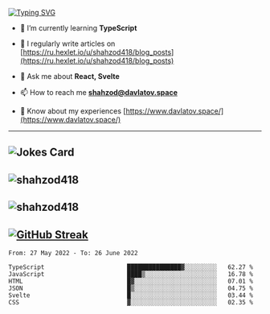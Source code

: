 [![Typing SVG](https://readme-typing-svg.herokuapp.com?font=Turret+Road&height=30&lines=HI!+I%60m+Frontend+Developer)](https://git.io/typing-svg)

- 🌱 I’m currently learning **TypeScript**

- 📝 I regularly write articles on [https://ru.hexlet.io/u/shahzod418/blog_posts](https://ru.hexlet.io/u/shahzod418/blog_posts)

- 💬 Ask me about **React, Svelte**

- 📫 How to reach me **shahzod@davlatov.space**

- 📄 Know about my experiences [https://www.davlatov.space/](https://www.davlatov.space/)

---
![Jokes Card](https://readme-jokes.vercel.app/api?theme=radical)
---
![shahzod418](https://github-readme-stats.vercel.app/api/top-langs?username=shahzod418&show_icons=true&theme=radical&locale=en&layout=compact)
---
![shahzod418](https://github-readme-stats.vercel.app/api?username=shahzod418&show_icons=true&theme=radical&locale=en&count_private=true)
---
[![GitHub Streak](http://github-readme-streak-stats.herokuapp.com?user=shahzod418&theme=radical&date_format=M%20j%5B%2C%20Y%5D)](https://git.io/streak-stats)
---
<!--START_SECTION:waka-->

```text
From: 27 May 2022 - To: 26 June 2022

TypeScript                       ███████████████▓░░░░░░░░░   62.27 %
JavaScript                       ████▒░░░░░░░░░░░░░░░░░░░░   16.78 %
HTML                             █▓░░░░░░░░░░░░░░░░░░░░░░░   07.01 %
JSON                             █▒░░░░░░░░░░░░░░░░░░░░░░░   04.75 %
Svelte                           █░░░░░░░░░░░░░░░░░░░░░░░░   03.44 %
CSS                              ▓░░░░░░░░░░░░░░░░░░░░░░░░   02.35 %
```

<!--END_SECTION:waka-->
